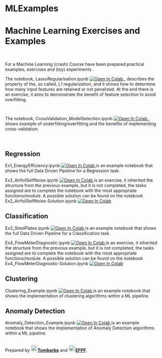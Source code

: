 # MLExamples

<h1> Machine Learning Exercises and Examples</h1>



<br />

For a Machine Learning (crash) Course have been prepared practical examples, exercises and (toy) experiments .

The notebook, LassoRegularisation.ipynb  <a href='https://colab.research.google.com/github/EFPF/MLExamples/blob/main/LassoRegularisation.ipynb'> <img src="https://colab.research.google.com/assets/colab-badge.svg" alt="Open In Colab"/> </a>
, describes the property of the, so called, L1 regularization, and it shows how to determine how many input features are retained or not penalized. At the end there is an exercise, it aims to demonstrate the benefit of feature selection to avoid overfitting. 

<br />

The notebook, CrossValidation_ModelSelection.ipynb  <a href='https://colab.research.google.com/github/EFPF/MLExamples/blob/main/CrossValidation_ModelSelection.ipynb'> <img src="https://colab.research.google.com/assets/colab-badge.svg" alt="Open In Colab"/> </a>, shows example of underfitting/overfitting and the benefits of implementing cross-validation.

<br />
<h2> Regression </h2>
Ex1_EnergyEfficiency.ipynb <a href='https://colab.research.google.com/github/EFPF/MLExamples/blob/main/Ex1_EnergyEfficiency.ipynb'> <img src="https://colab.research.google.com/assets/colab-badge.svg" alt="Open In Colab"/> </a> is an example notebook that shows the full Data Driven Pipeline for a Regression task. 

Ex2_AirfoilSelfNoise.ipynb <a href='https://colab.research.google.com/github/EFPF/MLExamples/blob/main/Ex2_AirfoilSelfNoise.ipynb'> <img src="https://colab.research.google.com/assets/colab-badge.svg" alt="Open In Colab"/> </a> is an exercise, it inherited the structure from the previous example, but it is not completed, the tasks assigned are to complete the notebook with the most appropriate functions/module.
A possible solution can be found on the notebook Ex2_AirfoilSelfNoise-Solution.ipynb
<a href='https://colab.research.google.com/github/EFPF/MLExamples/blob/main/Ex2_AirfoilSelfNoise-Solution.ipynb'> <img src="https://colab.research.google.com/assets/colab-badge.svg" alt="Open In Colab"/> </a>

<h2>Classification</h2>
Ex3_SteelPlates.ipynb <a href='https://colab.research.google.com/github/EFPF/MLExamples/blob/main/Ex3_SteelPlates.ipynb'> <img src="https://colab.research.google.com/assets/colab-badge.svg" alt="Open In Colab"/> </a> is an example notebook that shows the full Data Driven Pipeline for a Classification task. 

Ex4_FlowMeterDiagnostic.ipynb <a href='https://colab.research.google.com/github/EFPF/MLExamples/blob/main/Ex4_FlowMeterDiagnostic.ipynb'> <img src="https://colab.research.google.com/assets/colab-badge.svg" alt="Open In Colab"/> </a> is an exercise, it inherited the structure from the previous example, but it is not completed, the tasks assigned are to complete the notebook with the most appropriate functions/module.
A possible solution can be found on the notebook Ex4_FlowMeterDiagnostic-Solution.ipynb
<a href='https://colab.research.google.com/github/EFPF/MLExamples/blob/main/Ex4_FlowMeterDiagnostic-Solution.ipynb'> <img src="https://colab.research.google.com/assets/colab-badge.svg" alt="Open In Colab"/> </a>

<h2>Clustering</h2>
Clustering_Example.ipynb <a href='https://colab.research.google.com/github/EFPF/MLExamples/blob/main/Clustering_Example.ipynb'> <img src="https://colab.research.google.com/assets/colab-badge.svg" alt="Open In Colab"/> </a> is an example notebook that shows the implementation of clustering algorithms within a ML pipeline. 

<h2>Anomaly Detection</h2>
Anomaly_Detection_Example.ipynb <a href='https://colab.research.google.com/github/EFPF/MLExamples/blob/main/Anomaly_Detection_Example.ipynb'> <img src="https://colab.research.google.com/assets/colab-badge.svg" alt="Open In Colab"/> </a> is an example notebook that shows the implementation of Anomaly Detection algorithms within a ML pipeline. 

<br />
<br />

Prepared by <b><a href="https://github.com/tombarba"><img src="https://avatars.githubusercontent.com/u/65889388?s=64&v=4" alt="@tombarba" width="22" height="22"/>Tombarba</a></b>
and <b><a href="https://github.com/EFPF"><img src="https://avatars.githubusercontent.com/u/64966744?s=460&v=4" alt="@EFPF" width="22" height="22"/>EFPF</a></b>.